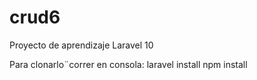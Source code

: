 # crud6
Proyecto de aprendizaje Laravel 10

Para clonarlo¨correr en consola:
laravel install
npm install
